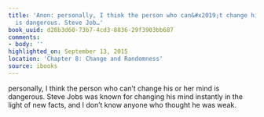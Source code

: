 ```yaml
---
title: 'Anon: personally, I think the person who can&#x2019;t change his or her mind
  is dangerous. Steve Job…'
book_uuid: d28b3d60-73b7-4cd3-8836-29f3903bb687
comments:
- body: ''
highlighted_on: September 13, 2015
location: 'Chapter 8: Change and Randomness'
source: ibooks
---
```


personally, I think the person who can&#x2019;t change his or her mind is dangerous. Steve Jobs was known for changing his mind instantly in the light of new facts, and I don&#x2019;t know anyone who thought he was weak.